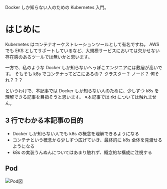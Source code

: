 Docker しか知らない人のための Kubernetes 入門。

# はじめに

Kubernetes はコンテナオーケストレーションツールとして有名ですね。
AWS でも EKS としてサポートしているなど、大規模サービスにおいては欠かせない存在感のあるツールでは無いかと思います。

一方で、私のような Docker しか知らないへっぽこエンジニアには敷居が高いです。
そもそも k8s でコンテナってどこにあるの？ クラスター？ ノード？ 何それ？？？

というわけで、本記事では Docker しか知らない人のために、少しずつ k8s を理解できる記事を目指そうと思います。
※本記事では rkt については触れません。

## 3 行でわかる本記事の目的

- Docker しか知らない人でも k8s の概念を理解できるようになる
- コンテナという概念から少しずつ広げていき、最終的に k8s 全体を見渡せるようになる
- k8s の実装うんぬんについてはあまり触れず、概念的な構成に注視する

## Pod

![Pod図](https://d33wubrfki0l68.cloudfront.net/fe03f68d8ede9815184852ca2a4fd30325e5d15a/98064/docs/tutorials/kubernetes-basics/public/images/module_03_pods.svg)
